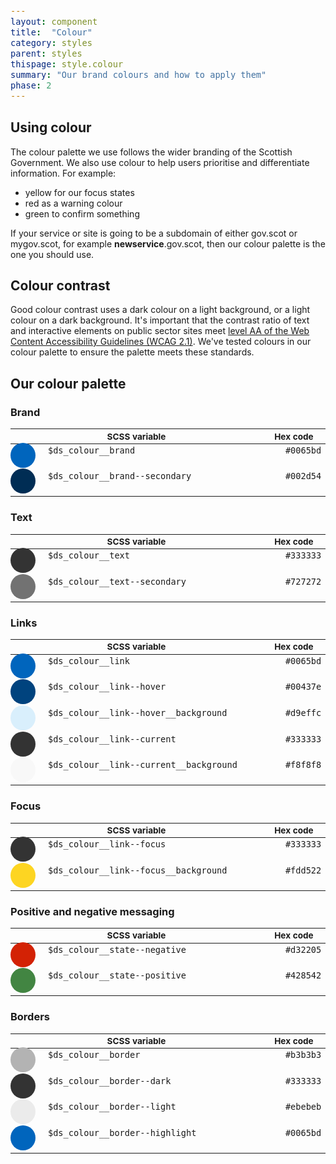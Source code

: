 ```yaml
---
layout: component
title:  "Colour"
category: styles
parent: styles
thispage: style.colour
summary: "Our brand colours and how to apply them"
phase: 2
---
```


## Using colour

The colour palette we use follows the wider branding of the Scottish Government. We also use colour to help users prioritise and differentiate information. For example:

* yellow for our focus states
* red as a warning colour
* green to confirm something

If your service or site is going to be a subdomain of either gov.scot or mygov.scot, for example **newservice**.gov.scot, then our colour palette is the one you should use.




## Colour contrast

Good colour contrast uses a dark colour on a light background, or a light colour on a dark background. It's important that the contrast ratio of text and interactive elements on public sector sites meet [level AA of the Web Content Accessibility Guidelines (WCAG 2.1)](https://www.w3.org/TR/WCAG21/#contrast-minimum). We've tested colours in our colour palette to ensure the palette meets these standards.




## Our colour palette

### Brand

<table class="dss_palette">
    <thead class="visually-hidden">
        <tr>
            <th>SCSS variable</th>
            <th>Hex code</th>
        </tr>
    </thead>
    <tbody>
        <tr>
            <td class="dss_palette__name">
                <span class="dss_palette__swatch" style="background-color: #0065bd"></span>
                <code>$ds_colour__brand</code>
                </td>
            <td class="dss_palette__hex"><code>#0065bd</code></td>
        </tr>
        <tr>
            <td class="dss_palette__name">
                <span class="dss_palette__swatch" style="background-color: #002d54"></span>
                <code>$ds_colour__brand--secondary</code>
            </td>
            <td class="dss_palette__hex"><code>#002d54</code></td>
        </tr>
    </tbody>
</table>




### Text

<table class="dss_palette">
    <thead class="visually-hidden">
        <tr>
            <th>SCSS variable</th>
            <th>Hex code</th>
        </tr>
    </thead>
    <tbody>
        <tr>
            <td class="dss_palette__name">
                <span class="dss_palette__swatch" style="background-color: #333333"></span>
                <code>$ds_colour__text</code>
                </td>
            <td class="dss_palette__hex"><code>#333333</code></td>
        </tr>
        <tr>
            <td class="dss_palette__name">
                <span class="dss_palette__swatch" style="background-color: #727272"></span>
                <code>$ds_colour__text--secondary</code>
            </td>
            <td class="dss_palette__hex"><code>#727272</code></td>
        </tr>
    </tbody>
</table>




### Links

<table class="dss_palette">
    <thead class="visually-hidden">
        <tr>
            <th>SCSS variable</th>
            <th>Hex code</th>
        </tr>
    </thead>
    <tbody>
        <tr>
            <td class="dss_palette__name">
                <span class="dss_palette__swatch" style="background-color: #0065bd"></span>
                <code>$ds_colour__link</code>
            </td>
            <td class="dss_palette__hex"><code>#0065bd</code></td>
        </tr>
        <tr>
            <td class="dss_palette__name">
                <span class="dss_palette__swatch" style="background-color: #00437e"></span>
                <code>$ds_colour__link--hover</code>
            </td>
            <td class="dss_palette__hex"><code>#00437e</code></td>
        </tr>
        <tr>
            <td class="dss_palette__name">
                <span class="dss_palette__swatch" style="background-color: #d9effc"></span>
                <code>$ds_colour__link--hover__background</code>
            </td>
            <td class="dss_palette__hex"><code>#d9effc</code></td>
        </tr>
        <tr>
            <td class="dss_palette__name">
                <span class="dss_palette__swatch" style="background-color: #333333"></span>
                <code>$ds_colour__link--current</code>
            </td>
            <td class="dss_palette__hex"><code>#333333</code></td>
        </tr>
        <tr>
            <td class="dss_palette__name">
                <span class="dss_palette__swatch" style="background-color: #f8f8f8"></span>
                <code>$ds_colour__link--current__background</code>
            </td>
            <td class="dss_palette__hex"><code>#f8f8f8</code></td>
        </tr>
    </tbody>
</table>




### Focus

<table class="dss_palette">
    <thead class="visually-hidden">
        <tr>
            <th>SCSS variable</th>
            <th>Hex code</th>
        </tr>
    </thead>
    <tbody>
        <tr>
            <td class="dss_palette__name">
                <span class="dss_palette__swatch" style="background-color: #333333"></span>
                <code>$ds_colour__link--focus</code>
            </td>
            <td class="dss_palette__hex"><code>#333333</code></td>
        </tr>
        <tr>
            <!-- <td class="dss_palette__swa"></td> -->
            <td class="dss_palette__name">
                <span class="dss_palette__swatch" style="background-color: #fdd522"></span>
                <code>$ds_colour__link--focus__background</code>
            </td>
            <td class="dss_palette__hex"><code>#fdd522</code></td>
        </tr>
    </tbody>
</table>




### Positive and negative messaging

<table class="dss_palette">
    <thead class="visually-hidden">
        <tr>
            <th>SCSS variable</th>
            <th>Hex code</th>
        </tr>
    </thead>
    <tbody>
        <tr>
            <!-- <td class="dss_palette__swa"></td> -->
            <td class="dss_palette__name">
                <span class="dss_palette__swatch" style="background-color: #d32205"></span>
                <code>$ds_colour__state--negative</code>
            </td>
            <td class="dss_palette__hex"><code>#d32205</code></td>
        </tr>
        <tr>
            <!-- <td class="dss_palette__swa"></td> -->
            <td class="dss_palette__name">
                <span class="dss_palette__swatch" style="background-color: #428542"></span>
                <code>$ds_colour__state--positive</code>
            </td>
            <td class="dss_palette__hex"><code>#428542</code></td>
        </tr>
    </tbody>
</table>




### Borders

<table class="dss_palette">
    <thead class="visually-hidden">
        <tr>
            <th>SCSS variable</th>
            <th>Hex code</th>
        </tr>
    </thead>
    <tbody>
        <tr>
            <td class="dss_palette__name">
                <span class="dss_palette__swatch" style="background-color: #b3b3b3"></span>
                <code>$ds_colour__border</code>
            </td>
            <td class="dss_palette__hex"><code>#b3b3b3</code></td>
        </tr>
        <tr>
            <td class="dss_palette__name">
                <span class="dss_palette__swatch" style="background-color: #333333"></span>
                <code>$ds_colour__border--dark</code>
            </td>
            <td class="dss_palette__hex"><code>#333333</code></td>
        </tr>
        <tr>
            <td class="dss_palette__name">
                <span class="dss_palette__swatch" style="background-color: #ebebeb"></span>
                <code>$ds_colour__border--light</code>
            </td>
            <td class="dss_palette__hex"><code>#ebebeb</code></td>
        </tr>
        <tr>
            <td class="dss_palette__name">
                <span class="dss_palette__swatch" style="background-color: #0065bd"></span>
                <code>$ds_colour__border--highlight</code>
            </td>
            <td class="dss_palette__hex"><code>#0065bd</code></td>
        </tr>
    </tbody>
</table>




<style>

code {font-size: 0.85rem;}

.dss_palette {
    font-size: 0.85rem;
    table-layout: initial;
}

.dss_palette,
.dss_palette tr {
    border: 0;
}

.dss_palette td {
    padding-bottom: 24px;
}

.dss_palette__name {
    padding-left: 60px;
    position: relative;
    width: 50%;
}

.dss_palette__variable {
    width: 40%;
}

.dss_palette__hex {
    text-align: right;
    width: 10%;
}

.dss_palette__swatch {
    position: absolute;
    border-radius: 100%;
    display: inline-block;
    height: 40px;
    left: 0;
    margin: -4px 10px 0 0;
    vertical-align: middle;
    width: 40px;
}

</style>
